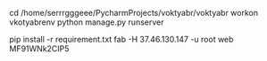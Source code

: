 cd /home/serrrgggeee/PycharmProjects/voktyabr/voktyabr
workon vkotyabrenv
python manage.py runserver

pip install -r requirement.txt
 fab -H 37.46.130.147 -u root web
 MF91WNk2CIP5
